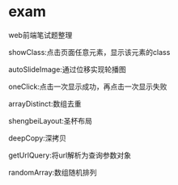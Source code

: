 # exam
web前端笔试题整理

showClass:点击页面任意元素，显示该元素的class

autoSlideImage:通过位移实现轮播图

oneClick:点击一次显示成功，再点击一次显示失败

arrayDistinct:数组去重

shengbeiLayout:圣杯布局

deepCopy:深拷贝

getUrlQuery:将url解析为查询参数对象

randomArray:数组随机排列
